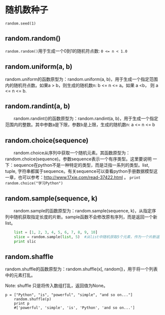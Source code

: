 # 随机数种子
`random.seed(1)`

## random.random()

`random.random()`用于生成一个0到1的随机符点数: `0 <= n < 1.0`
## random.uniform(a, b)

random.uniform的函数原型为：random.uniform(a, b)，用于生成一个指定范围内的随机符点数。如果a > b，则生成的随机数n: b <= n <= a。如果 a <b， 则 a <= n <= b.

## random.randint(a, b)

　　random.randint()的函数原型为：random.randint(a, b)，用于生成一个指定范围内的整数。其中参数a是下限，参数b是上限，生成的随机数n: a <= n <= b

## random.choice(sequence)
　　random.choice从序列中获取一个随机元素。其函数原型为：random.choice(sequence)。参数sequence表示一个有序类型。这里要说明 一下：sequence在python不是一种特定的类型，而是泛指一系列的类型。list, tuple, 字符串都属于sequence。有关sequence可以查看python手册数据模型这一章，也可以参考：http://www.17xie.com/read-37422.html 。
`print random.choice("学习Python")`   

## random.sample(sequence, k)
　　random.sample的函数原型为：random.sample(sequence, k)，从指定序列中随机获取指定长度的片断。sample函数不会修改原有序列，而是返回一个新list。

```python
    list = [1, 2, 3, 4, 5, 6, 7, 8, 9, 10]  
    slice = random.sample(list, 5)  #从list中随机获取5个元素，作为一个片断返回  
    print slic
```

## random.shaffle
random.shuffle的函数原型为：random.shuffle(x[, random])，用于将一个列表中的元素打乱。

Note: shuffle 只是将传入数组打乱，返回值为None。

```
p = ["Python", "is", "powerful", "simple", "and so on..."]  
    random.shuffle(p)  
    print p  
    #['powerful', 'simple', 'is', 'Python', 'and so on...']  
```



